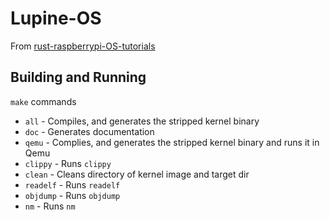 # Lupine-OS

From [rust-raspberrypi-OS-tutorials](https://github.com/rust-embedded/rust-raspberrypi-OS-tutorials)

## Building and Running

`make` commands

- `all` - Compiles, and generates the stripped kernel binary
- `doc` - Generates documentation
- `qemu` - Complies, and generates the stripped kernel binary and runs it in Qemu
- `clippy` - Runs `clippy`
- `clean` - Cleans directory of kernel image and target dir
- `readelf` - Runs `readelf`
- `objdump` - Runs `objdump`
- `nm` - Runs `nm`
